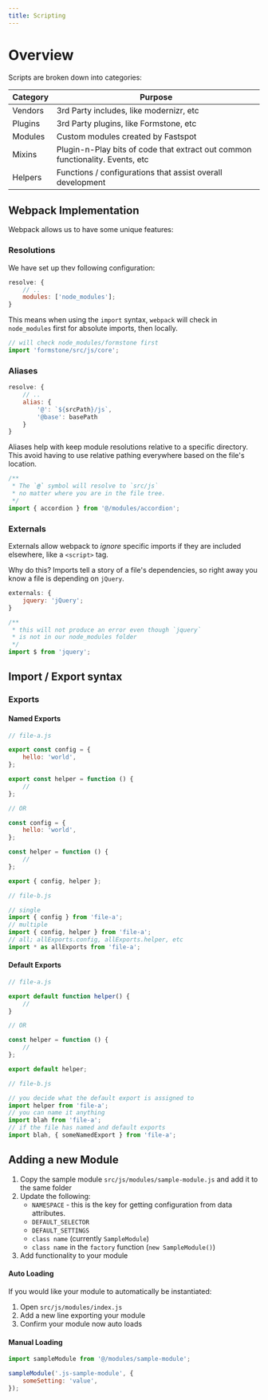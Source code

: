 ```yaml
---
title: Scripting
---
```


# Overview

Scripts are broken down into categories:

| Category | Purpose                                                                       |
| -------- | ----------------------------------------------------------------------------- |
| Vendors  | 3rd Party includes, like modernizr, etc                                       |
| Plugins  | 3rd Party plugins, like Formstone, etc                                        |
| Modules  | Custom modules created by Fastspot                                            |
| Mixins   | Plugin-n-Play bits of code that extract out common functionality. Events, etc |
| Helpers  | Functions / configurations that assist overall development                    |

## Webpack Implementation

Webpack allows us to have some unique features:

### Resolutions

We have set up thev following configuration:

```javascript
resolve: {
	// ..
	modules: ['node_modules'];
}
```

This means when using the `import` syntax, `webpack` will check in `node_modules` first for absolute imports, then locally.

```javascript
// will check node_modules/formstone first
import 'formstone/src/js/core';
```

### Aliases

```javascript
resolve: {
	// ..
	alias: {
		'@': `${srcPath}/js`,
		'@base': basePath
	}
}
```

Aliases help with keep module resolutions relative to a specific directory. This avoid having to use relative pathing everywhere based on the file's location.

```javascript
/**
 * The `@` symbol will resolve to `src/js`
 * no matter where you are in the file tree.
 */
import { accordion } from '@/modules/accordion';
```

### Externals

Externals allow webpack to _ignore_ specific imports if they are included elsewhere, like a `<script>` tag.

Why do this? Imports tell a story of a file's dependencies, so right away you know a file is depending on `jQuery`.

```javascript
externals: {
	jquery: 'jQuery';
}
```

```javascript
/**
 * this will not produce an error even though `jquery`
 * is not in our node_modules folder
 */
import $ from 'jquery';
```

## Import / Export syntax

### Exports

#### Named Exports

```javascript
// file-a.js

export const config = {
	hello: 'world',
};

export const helper = function () {
	//
};

// OR

const config = {
	hello: 'world',
};

const helper = function () {
	//
};

export { config, helper };

// file-b.js

// single
import { config } from 'file-a';
// multiple
import { config, helper } from 'file-a';
// all; allExports.config, allExports.helper, etc
import * as allExports from 'file-a';
```

#### Default Exports

```javascript
// file-a.js

export default function helper() {
	//
}

// OR

const helper = function () {
	//
};

export default helper;

// file-b.js

// you decide what the default export is assigned to
import helper from 'file-a';
// you can name it anything
import blah from 'file-a';
// if the file has named and default exports
import blah, { someNamedExport } from 'file-a';
```

## Adding a new Module

1. Copy the sample module `src/js/modules/sample-module.js` and add it to the same folder
2. Update the following:
   - `NAMESPACE` - this is the key for getting configuration from data attributes.
   - `DEFAULT_SELECTOR`
   - `DEFAULT_SETTINGS`
   - `class name` (currently `SampleModule`)
   - `class name` in the `factory` function (`new SampleModule()`)
3. Add functionality to your module

#### Auto Loading

If you would like your module to automatically be instantiated:

1. Open `src/js/modules/index.js`
2. Add a new line exporting your module
3. Confirm your module now auto loads

#### Manual Loading

```javascript
import sampleModule from '@/modules/sample-module';

sampleModule('.js-sample-module', {
	someSetting: 'value',
});
```
